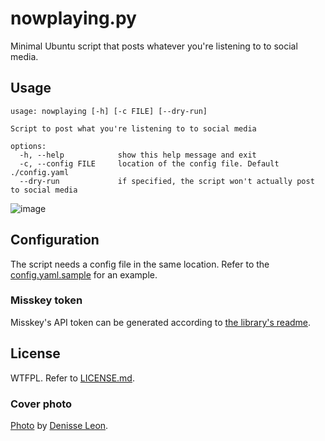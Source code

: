 # nowplaying.py

Minimal Ubuntu script that posts whatever you're listening to to social media.

## Usage

```
usage: nowplaying [-h] [-c FILE] [--dry-run]

Script to post what you're listening to to social media

options:
  -h, --help            show this help message and exit
  -c, --config FILE     location of the config file. Default ./config.yaml
  --dry-run             if specified, the script won't actually post to social media
```

![image](https://github.com/valerauko/nowplaying.py/assets/6322484/695cf594-1445-4ed7-a996-1f26353e7316)

## Configuration

The script needs a config file in the same location. Refer to the [config.yaml.sample](config.yaml.sample) for an example.

### Misskey token

Misskey's API token can be generated according to [the library's readme](https://github.com/YuzuRyo61/Misskey.py#create-token).

## License

WTFPL. Refer to [LICENSE.md](https://github.com/valerauko/nowplaying.py/blob/master/LICENSE.md).

### Cover photo

[Photo](https://unsplash.com/photos/n4BDkIEls78) by [Denisse Leon](https://unsplash.com/@denisseleon?utm_source=unsplash&utm_medium=referral&utm_content=creditCopyText).
  
